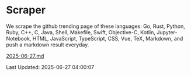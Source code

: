 # Scraper

We scrape the github trending page of these languages: Go, Rust, Python, Ruby, C++, C, Java, Shell, Makefile, Swift, Objective-C, Kotlin, Jupyter-Notebook, HTML, JavaScript, TypeScript, CSS, Vue, TeX, Markdown, and push a markdown result everyday.

[2025-06-27.md](https://github.com/yangwenmai/github-trending-backup/blob/master/2025-06-27.md)

Last Updated: 2025-06-27 04:00:07